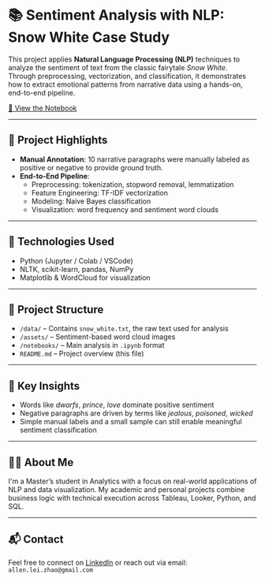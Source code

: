 # 📚 Sentiment Analysis with NLP: Snow White Case Study

This project applies **Natural Language Processing (NLP)** techniques to analyze the sentiment of text from the classic fairytale _Snow White_. Through preprocessing, vectorization, and classification, it demonstrates how to extract emotional patterns from narrative data using a hands-on, end-to-end pipeline.

[📁 View the Notebook](notebooks/NLP_Sentiment_Analysis_SnowWhite.ipynb)

---

## 🎯 Project Highlights

- **Manual Annotation**: 10 narrative paragraphs were manually labeled as positive or negative to provide ground truth.
- **End-to-End Pipeline**:
  - Preprocessing: tokenization, stopword removal, lemmatization
  - Feature Engineering: TF-IDF vectorization
  - Modeling: Naive Bayes classification
  - Visualization: word frequency and sentiment word clouds

---

## 🧰 Technologies Used

- Python (Jupyter / Colab / VSCode)
- NLTK, scikit-learn, pandas, NumPy
- Matplotlib & WordCloud for visualization

---

## 📂 Project Structure

- `/data/` – Contains `snow_white.txt`, the raw text used for analysis
- `/assets/` – Sentiment-based word cloud images
- `/notebooks/` – Main analysis in `.ipynb` format
- `README.md` – Project overview (this file)

---

## 🧠 Key Insights

- Words like _dwarfs_, _prince_, _love_ dominate positive sentiment
- Negative paragraphs are driven by terms like _jealous_, _poisoned_, _wicked_
- Simple manual labels and a small sample can still enable meaningful sentiment classification

---

## 🙋‍♂️ About Me

I'm a Master’s student in Analytics with a focus on real-world applications of NLP and data visualization. My academic and personal projects combine business logic with technical execution across Tableau, Looker, Python, and SQL.

---

## 📬 Contact

Feel free to connect on [LinkedIn](https://www.linkedin.com/in/allen-lei-zhao/) or reach out via email: `allen.lei.zhao@gmail.com`
